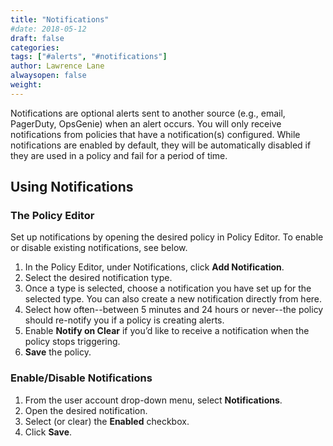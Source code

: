 ```yaml
---
title: "Notifications"
#date: 2018-05-12
draft: false
categories:
tags: ["#alerts", "#notifications"]
author: Lawrence Lane
alwaysopen: false
weight: 
---
```

Notifications are optional alerts sent to another source (e.g., email, PagerDuty, OpsGenie) when an alert occurs. You will only receive notifications from policies that have a notification(s) configured. While notifications are enabled by default, they will be automatically disabled if they are used in a policy and fail for a period of time.

## Using Notifications

### The Policy Editor
Set up notifications by opening the desired policy in Policy Editor. To enable or disable existing notifications, see below.

1. In the Policy Editor, under Notifications, click **Add Notification**.
2. Select the desired notification type.
3. Once a type is selected, choose a notification you have set up for the selected type. You can also create a new notification directly from here.
4. Select how often--between 5 minutes and 24 hours or never--the policy should re-notify you if a policy is creating alerts.
5. Enable **Notify on Clear** if you’d like to receive a notification when the policy stops triggering.
6. **Save** the policy.

### Enable/Disable Notifications
1. From the user account drop-down menu, select **Notifications**.
2. Open the desired notification.
3. Select (or clear) the **Enabled** checkbox.
4. Click **Save**.
